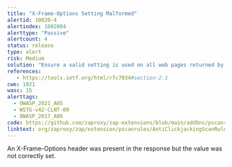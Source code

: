 ```yaml
---
title: "X-Frame-Options Setting Malformed"
alertid: 10020-4
alertindex: 1002004
alerttype: "Passive"
alertcount: 4
status: release
type: alert
risk: Medium
solution: "Ensure a valid setting is used on all web pages returned by your site (if you expect the page to be framed only by pages on your server (e.g. it's part of a FRAMESET) then you'll want to use SAMEORIGIN, otherwise if you never expect the page to be framed, you should use DENY.  Alternatively consider implementing Content Security Policy's 'frame-ancestors' directive."
references:
   - https://tools.ietf.org/html/rfc7034#section-2.1
cwe: 1021
wasc: 15
alerttags: 
  - OWASP_2021_A05
  - WSTG-v42-CLNT-09
  - OWASP_2017_A06
code: https://github.com/zaproxy/zap-extensions/blob/main/addOns/pscanrules/src/main/java/org/zaproxy/zap/extension/pscanrules/AntiClickjackingScanRule.java
linktext: org/zaproxy/zap/extension/pscanrules/AntiClickjackingScanRule.java
---
```

An X-Frame-Options header was present in the response but the value was not correctly set.
